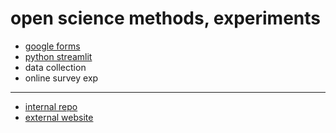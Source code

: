 # open science methods, experiments

- [google forms](https://EllaMarta.github.io/osm-exp/web/tjs/)
- [python streamlit](https://osm-exp.streamlit.app/)
- data collection 
- online survey exp

---

- [internal repo](https://github.com/nils-holmberg/osm-exp)
- [external website](https://nils-holmberg.github.io/osm-exp/)








